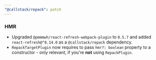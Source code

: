 ```yaml
---
"@callstack/repack": patch
---
```


### HMR

- Upgraded `@pmmmwh/react-refresh-webpack-plugin` to `0.5.7` and added `react-refresh@^0.14.0` as a `@callstack/repack` dependency.
- `RepackTargetPlugin` now requires to pass `hmr?: boolean` property to a constructor - only relevant, if you're __not__ using `RepackPlugin`. 
